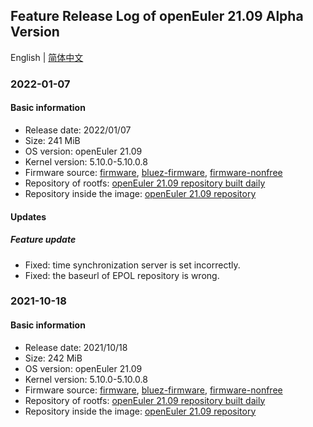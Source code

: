 ## Feature Release Log of openEuler 21.09 Alpha Version

English | [简体中文](./changelog-21.09.md)

### 2022-01-07

#### Basic information

- Release date: 2022/01/07
- Size: 241 MiB
- OS version: openEuler 21.09
- Kernel version: 5.10.0-5.10.0.8
- Firmware source: [firmware](https://github.com/raspberrypi/firmware), [bluez-firmware](https://github.com/RPi-Distro/bluez-firmware), [firmware-nonfree](https://github.com/RPi-Distro/firmware-nonfree)
- Repository of rootfs: [openEuler 21.09 repository built daily](http://119.3.219.20:82/openEuler:/21.09/standard_aarch64/aarch64/)
- Repository inside the image: [openEuler 21.09 repository](https://gitee.com/src-openeuler/openEuler-repos/blob/openEuler-21.09/generic.repo)

#### Updates

##### Feature update

- Fixed: time synchronization server is set incorrectly.
- Fixed: the baseurl of EPOL repository is wrong.

### 2021-10-18

#### Basic information

- Release date: 2021/10/18
- Size: 242 MiB
- OS version: openEuler 21.09
- Kernel version: 5.10.0-5.10.0.8
- Firmware source: [firmware](https://github.com/raspberrypi/firmware), [bluez-firmware](https://github.com/RPi-Distro/bluez-firmware), [firmware-nonfree](https://github.com/RPi-Distro/firmware-nonfree)
- Repository of rootfs: [openEuler 21.09 repository built daily](http://119.3.219.20:82/openEuler:/21.09/standard_aarch64/aarch64/)
- Repository inside the image: [openEuler 21.09 repository](https://gitee.com/src-openeuler/openEuler-repos/blob/openEuler-21.09/generic.repo)
